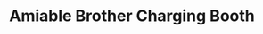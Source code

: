 ---
title: "Amiable Brother Charging Booth"
url: /ganta/amiable-brother-charging-booth/
shop: electronics
---